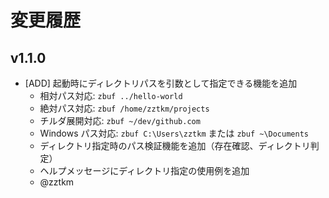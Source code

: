 # 変更履歴

## v1.1.0

- [ADD] 起動時にディレクトリパスを引数として指定できる機能を追加
  - 相対パス対応: `zbuf ../hello-world`
  - 絶対パス対応: `zbuf /home/zztkm/projects`
  - チルダ展開対応: `zbuf ~/dev/github.com`
  - Windows パス対応: `zbuf C:\Users\zztkm` または `zbuf ~\Documents`
  - ディレクトリ指定時のパス検証機能を追加（存在確認、ディレクトリ判定）
  - ヘルプメッセージにディレクトリ指定の使用例を追加
  - @zztkm

